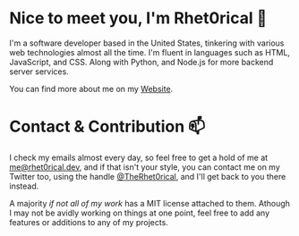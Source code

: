 # Nice to meet you, I'm Rhet0rical 👋
I'm a software developer based in the United States, tinkering with various web technologies almost all the time. I'm fluent in languages such as HTML, JavaScript, and CSS. Along with Python, and Node.js for more backend server services.

You can find more about me on my [Website](https://rhet0rical.dev).

# Contact & Contribution 📫
I check my emails almost every day, so feel free to get a hold of me at me@rhet0rical.dev, and if that isn't your style, you can contact me on my Twitter too, using the handle [@TheRhet0rical](https://twitter.com/TheRhet0rical_), and I'll get back to you there instead.

A majority *if not all of my work* has a MIT license attached to them. Athough I may not be avidly working on things at one point, feel free to add any features or additions to any of my projects.
